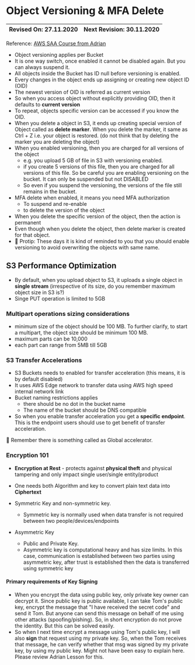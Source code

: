 # Object Versioning & MFA Delete


Revised On: 27.11.2020 | Next Revision: 30.11.2020
-----------------------| -------------------------

Reference: [AWS SAA Course from Adrian](https:://learn.cantrill.io)

* Object versioning applies per Bucket
* It is one way switch, once enabled it cannot be disabled again. But you can always suspend it.
* All objects inside the Bucket has ID null before versioning is enabled.
* Every changes in the object ends up assigning or creating new object ID (OID)
* The newest version of OID is referred as current version
* So when you access object without explicitly providing OID, then it defaults to **current version**
* To repeat, objects specific version can be accessed if you know the OID.
* When you delete a object in S3, it ends up creating special version of Object called as **delete marker**. When you delete the marker, it same as Ctrl + Z i.e. your object is restored. (do not think that by deleting the marker you are deleting the object)
* When you enabled versioning, then you are charged for all versions of the object
  * e.g. you upload 5 GB of file in S3 with versioning enabled.
  * if you create 5 versions of this file, then you are charged for all versions of this file. So be careful you are enabling versioning on the bucket. It can only be suspended but not DISABLED
  * So even if you suspend the versioning, the versions of the file still remains in the bucket.
* MFA delete when enabled, it means you need MFA authorization
  * To suspend and re-enable
  * to delete the version of the object
* When you delete the specific version of the object, then the action is permanent
* Even though when you delete the object, then delete marker is created for that object.
* :dizzy: Protip: These days it is kind of reminded to you that you should enable versioning to avoid overwriting the objects with same name.

## S3 Performance Optimization

* By default, when you upload object to S3, it uploads a single object in **single stream** (irrespective of its size, do you remember maximum object size in S3 is?)
* Singe PUT operation is limited to 5GB

### Multipart operations sizing considerations

* minimum size of the object should be 100 MB. To further clarify, to start a multipart, the object size should be minimum 100 MB.
* maximum parts can be 10,000
* each part can range from 5MB till 5GB

### S3 Transfer Accelerations

* S3 Buckets needs to enabled for transfer acceleration (this means, it is by default disabled)
* It uses AWS Edge network to transfer data using AWS high speed internal network link
* Bucket naming restrictions applies
  * there should be no dot in the bucket name
  * The name of the bucket should be DNS compatible
* So when you enable transfer acceleration you get a **specific endpoint**. This is the endpoint users should use to get benefit of transfer acceleration.

:magnet: Remember there is something called as Global accelerator.

### Encryption 101

* **Encryption at Rest** - protects against **physical theft** and physical tampering and only impact single user/single entity/product
* One needs both Algorithm and key to convert plain text data into **Ciphertext**
* Symmetric Key and non-symmetric key.
  * Symmetric key is normally used when data transfer is not required between two people/devices/endpoints

* Asymmetric Key
  * Public and Private Key. 
  * Asymmetric key is computational heavy and has size limits. In this case, communication is established between two parties using asymmetric key, after trust is established then the data is transferred using symmetric key

#### Primary requirements of Key Signing

* When you encrypt the data using public key, only private key owner can decrypt it. Since public key is public available, I can take Tom's public key, encrypt the message that "I have received the secret code" and send it Tom. But anyone can send this message on behalf of me using other attacks (spoofing/pishing). So, in short encryption do not prove the identity. But this can be solved easily.
* So when I next time encrypt a message using Tom's public key, I will also **sign** that request using my private key. So, when the Tom receives that message, he can verify whether that msg was signed by my private key, by using my public key. Might not have been easy to explain here. Please review Adrian Lesson for this.
